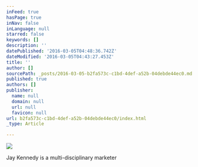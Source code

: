 ```yaml
---
inFeed: true
hasPage: true
inNav: false
inLanguage: null
starred: false
keywords: []
description: ''
datePublished: '2016-03-05T04:48:36.742Z'
dateModified: '2016-03-05T04:43:27.453Z'
title: ''
author: []
sourcePath: _posts/2016-03-05-b2fa573c-c1bd-4def-a52b-04debde44ec0.md
published: true
authors: []
publisher:
  name: null
  domain: null
  url: null
  favicon: null
url: b2fa573c-c1bd-4def-a52b-04debde44ec0/index.html
_type: Article

---
```

![](https://the-grid-user-content.s3-us-west-2.amazonaws.com/ef4c9635-8799-4dac-858a-811efd3298d8.jpg)

Jay Kennedy is a multi-disciplinary marketer